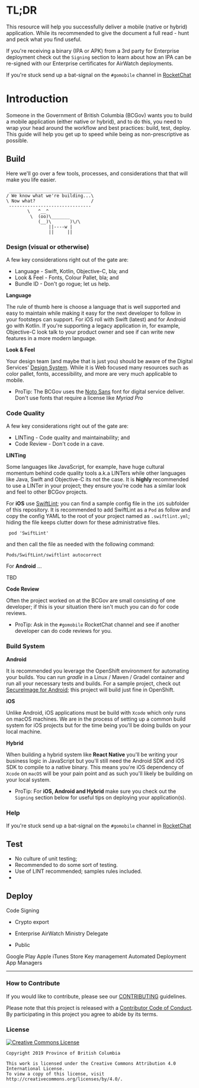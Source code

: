 # TL;DR

This resource will help you successfully deliver a mobile (native or hybrid) application. While its recommended to give the document a full read - hunt and peck what you find useful.

If you're receiving a binary (IPA or APK) from a 3rd party for Enterprise deployment check out the `Signing` section to learn about how an IPA can be re-signed with our Enterprise certificates for AirWatch deployments.

If you're stuck send up a bat-signal on the `#gomobile` channel in [RocketChat](https://reggie.pathfinder.gov.bc.ca/?intention=LOGIN#error=login_required)


# Introduction

Someone in the Government of British Columbia  (BCGov) wants you to build a mobile application (either native or hybrid), and to do this, you need to wrap your head around the workflow and best practices: build, test, deploy. This guide will help you get up to speed while being as non-prescriptive as possible.

## Build

Here we'll go over a few tools, processes, and considerations that that will make you life easier.

```
 _______________________________
/ We know what we're building...\
\ Now what?                     /
 -------------------------------
        \   ^__^
         \  (oo)\_______
            (__)\       )\/\
                ||----w |
                ||     ||
```

### Design (visual or otherwise)

A few key considerations right out of the gate are:
- Language - Swift, Kotlin, Objective-C, bla; and
- Look & Feel - Fonts, Colour Pallet, bla; and
- Bundle ID - Don't go rogue; let us help.

**Language**

The rule of thumb here is choose a language that is well supported and easy to maintain while making it easy for the next developer to follow in your footsteps can support. For iOS roll with Swift (latest) and for Android go with Kotlin. If you're supporting a legacy application in, for example, Objective-C look talk to your product owner and see if can write new features in a more modern language.

**Look & Feel**

Your design team (and maybe that is just you) should be aware of the Digital Services' [Design System](https://developer.gov.bc.ca/Design-System/About). While it is Web focused many resources such as color pallet, fonts, accessibility, and more are very much applicable to mobile.

* ProTip: The BCGov uses the [Noto Sans](https://fonts.google.com/specimen/Noto+Sans) font for digital service deliver. Don't use fonts that require a license like *Myriad Pro*

### Code Quality

A few key considerations right out of the gate are:
- LINTing - Code quality and maintainability; and
- Code Review - Don't code in a cave.

**LINTing**

Some languages like JavaScript, for example, have huge cultural momentum behind code quality tools a.k.a LINTers while other languages like Java, Swift and Objective-C its not the case. It is **highly** recommended to use a LINTer in your project; they ensure you're code has a similar look and feel to other BCGov projects.

For **iOS** use [SwiftLint](https://github.com/realm/SwiftLint); you can find a sample config file in the `iOS` subfolder of this repository. It is recommended to add SwiftLint as a `Pod` as follow and copy the config YAML to the root of your project named as `.swiftlint.yml`; hiding the file keeps clutter down for these administrative files.

```console
 pod 'SwiftLint'
 ```

 and then call the file as needed with the following command:

 ```console
 Pods/SwiftLint/swiftlint autocorrect
 ```

 For **Android** ...

 TBD

**Code Review**

Often the project worked on at the BCGov are small consisting of one developer; if this is your situation there isn't much you can do for code reviews.

* ProTip: Ask in the `#gomobile` RocketChat channel and see if another developer can do code reviews for you.

### Build System

**Android**

It is recommended you leverage the OpenShift environment for automating your builds. You can run *gradle* in a Linux / Maven / Gradel container and run all your necessary tests and builds. For a sample project, check out [SecureImage for Android](https://github.com/bcgov/secure-image-android); this project will build just fine in OpenShift.

**iOS**

Unlike Android, iOS applications must be build with `Xcode` which only runs on macOS machines. We are in the process of setting up a common build system for iOS projects but for the time being you'll be doing builds on your local machine.

**Hybrid**

When building a hybrid system like **React Native** you'll be writing your business logic in JavaScript but you'll still need the Android SDK and iOS SDK to compile to a native binary. This means you're iOS dependency of `Xcode` on `macOS` will be your pain point and as such you'll likely be building on your local system.

* ProTip: For **iOS, Android and Hybrid** make sure you check out the `Signing` section below for useful tips on deploying your application(s).

### Help

If you're stuck send up a bat-signal on the `#gomobile` channel in [RocketChat](https://reggie.pathfinder.gov.bc.ca/?intention=LOGIN#error=login_required)


## Test

- No culture of unit testing;
- Recommended to do some sort of testing.
- Use of LINT recommended; samples rules included.
- 

## Deploy

Code Signing

- Crypto export
- Enterprise
AirWatch
Ministry Delegate

- Public

Google Play
Apple iTunes Store
Key management
Automated Deployment
App Managers





---




### How to Contribute

If you would like to contribute, please see our [CONTRIBUTING](CONTRIBUTING.md) guidelines.

Please note that this project is released with a [Contributor Code of Conduct](CODE_OF_CONDUCT.md). By participating in this project you agree to abide by its terms.

### License

[![Creative Commons License](https://i.creativecommons.org/l/by/4.0/88x31.png)](http://creativecommons.org/licenses/by/4.0/)

```
Copyright 2019 Province of British Columbia

This work is licensed under the Creative Commons Attribution 4.0 International License.
To view a copy of this license, visit http://creativecommons.org/licenses/by/4.0/.
```
